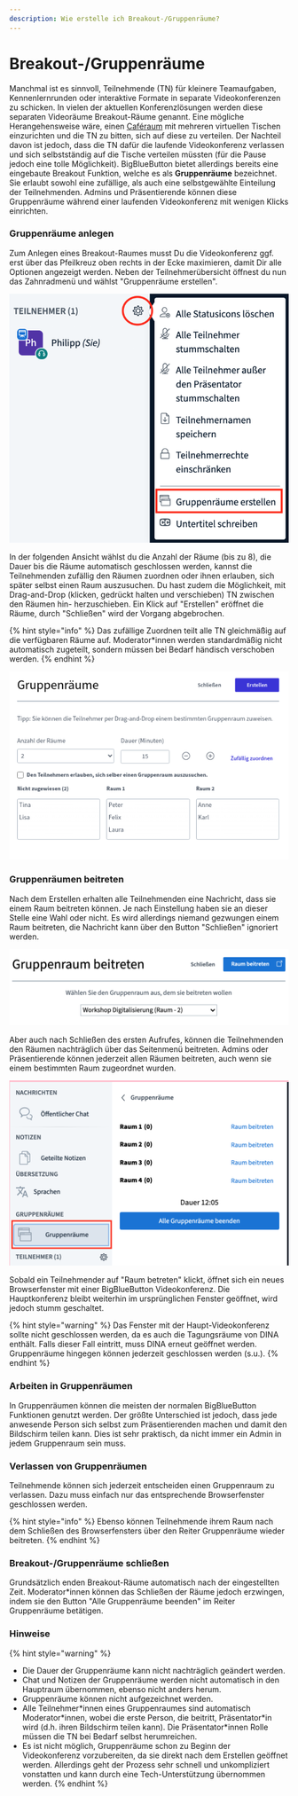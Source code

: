 ```yaml
---
description: Wie erstelle ich Breakout-/Gruppenräume?
---
```


# Breakout-/Gruppenräume

Manchmal ist es sinnvoll, Teilnehmende \(TN\) für kleinere Teamaufgaben, Kennenlernrunden oder interaktive Formate in separate Videokonferenzen zu schicken. In vielen der aktuellen Konferenzlösungen werden diese separaten Videoräume Breakout-Räume genannt. Eine mögliche Herangehensweise wäre, einen [Caféraum](../rooms/#raumtyp) mit mehreren virtuellen Tischen einzurichten und die TN zu bitten, sich auf diese zu verteilen. Der Nachteil davon ist jedoch, dass die TN dafür die laufende Videokonferenz verlassen und sich selbstständig auf die Tische verteilen müssten \(für die Pause jedoch eine tolle Möglichkeit\). BigBlueButton bietet allerdings bereits eine eingebaute Breakout Funktion, welche es als **Gruppenräume** bezeichnet. Sie erlaubt sowohl eine zufällige, als auch eine selbstgewählte Einteilung der Teilnehmenden. Admins und Präsentierende können diese Gruppenräume während einer laufenden Videokonferenz mit wenigen Klicks einrichten.

### Gruppenräume anlegen

Zum Anlegen eines Breakout-Raumes musst Du die Videokonferenz ggf. erst über das Pfeilkreuz oben rechts in der Ecke maximieren, damit Dir alle Optionen angezeigt werden. Neben der Teilnehmerübersicht öffnest du nun das Zahnradmenü und wählst "Gruppenräume erstellen".

![Gruppenr&#xE4;ume anlegen](../../.gitbook/assets/gruppenra-ume-erstellen.png)

In der folgenden Ansicht wählst du die Anzahl der Räume \(bis zu 8\), die Dauer bis die Räume automatisch geschlossen werden, kannst die Teilnehmenden zufällig den Räumen zuordnen oder ihnen erlauben, sich später selbst einen Raum auszusuchen. Du hast zudem die Möglichkeit, mit Drag-and-Drop \(klicken, gedrückt halten und verschieben\) TN zwischen den Räumen hin- herzuschieben. Ein Klick auf "Erstellen" eröffnet die Räume, durch "Schließen" wird der Vorgang abgebrochen.

{% hint style="info" %}
Das zufällige Zuordnen teilt alle TN gleichmäßig auf die verfügbaren Räume auf. Moderator\*innen werden standardmäßig nicht automatisch zugeteilt, sondern müssen bei Bedarf händisch verschoben werden.
{% endhint %}

![Gruppenr&#xE4;ume konfigurieren](../../.gitbook/assets/bigbluebutton-gruppenraeume-breakout-rooms-1.png)

### Gruppenräumen beitreten

Nach dem Erstellen erhalten alle Teilnehmenden eine Nachricht, dass sie einem Raum beitreten können. Je nach Einstellung haben sie an dieser Stelle eine Wahl oder nicht. Es wird allerdings niemand gezwungen einem Raum beitreten, die Nachricht kann über den Button "Schließen" ignoriert werden.

![Gruppenr&#xE4;umen beitreten](../../.gitbook/assets/bildschirmfoto-2021-01-27-um-17.32.14.png)

Aber auch nach Schließen des ersten Aufrufes, können die Teilnehmenden den Räumen nachträglich über das Seitenmenü beitreten. Admins oder Präsentierende können jederzeit allen Räumen beitreten, auch wenn sie einem bestimmten Raum zugeordnet wurden.

![Gruppenr&#xE4;ume nachtr&#xE4;glich betreten](../../.gitbook/assets/bildschirmfoto-2021-01-27-um-17.34.52.png)

Sobald ein Teilnehmender auf "Raum betreten" klickt, öffnet sich ein neues Browserfenster mit einer BigBlueButton Videokonferenz. Die Hauptkonferenz bleibt weiterhin im ursprünglichen Fenster geöffnet, wird jedoch stumm geschaltet.

{% hint style="warning" %}
Das Fenster mit der Haupt-Videokonferenz sollte nicht geschlossen werden, da es auch die Tagungsräume von DINA enthält. Falls dieser Fall eintritt, muss DINA erneut geöffnet werden. Gruppenräume hingegen können jederzeit geschlossen werden \(s.u.\).
{% endhint %}

### Arbeiten in Gruppenräumen

In Gruppenräumen können die meisten der normalen BigBlueButton Funktionen genutzt werden. Der größte Unterschied ist jedoch, dass jede anwesende Person sich selbst zum Präsentierenden machen und damit den Bildschirm teilen kann. Dies ist sehr praktisch, da nicht immer ein Admin in jedem Gruppenraum sein muss.

### Verlassen von Gruppenräumen

Teilnehmende können sich jederzeit entscheiden einen Gruppenraum zu verlassen. Dazu muss einfach nur das entsprechende Browserfenster geschlossen werden.

{% hint style="info" %}
Ebenso können Teilnehmende ihrem Raum nach dem Schließen des Browserfensters über den Reiter Gruppenräume wieder beitreten.
{% endhint %}

### Breakout-/Gruppenräume schließen

Grundsätzlich enden Breakout-Räume automatisch nach der eingestellten Zeit. Moderator\*innen können das Schließen der Räume jedoch erzwingen, indem sie den Button "Alle Gruppenräume beenden" im Reiter Gruppenräume betätigen.

### Hinweise

{% hint style="warning" %}
* Die Dauer der Gruppenräume kann nicht nachträglich geändert werden.
* Chat und Notizen der Gruppenräume werden nicht automatisch in den Hauptraum übernommen, ebenso nicht anders herum.
* Gruppenräume können nicht aufgezeichnet werden.
* Alle Teilnehmer\*innen eines Gruppenraumes sind automatisch Moderator\*innen, wobei die erste Person, die beitritt, Präsentator\*in wird \(d.h. ihren Bildschirm teilen kann\). Die Präsentator\*innen Rolle müssen die TN bei Bedarf selbst herumreichen.
* Es ist nicht möglich, Gruppenräume schon zu Beginn der Videokonferenz vorzubereiten, da sie direkt nach dem Erstellen geöffnet werden. Allerdings geht der Prozess sehr schnell und unkompliziert vonstatten und kann durch eine Tech-Unterstützung übernommen werden.
{% endhint %}

